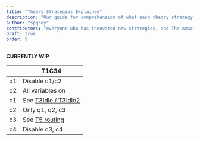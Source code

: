 ```yaml
---
title: "Theory Strategies Explained"
description: "Our guide for comprehension of what each theory strategy means."
author: "spqcey"
contributors: "everyone who has innovated new strategies, and The Amazing Community"
draft: true
order: 9
---
```


**CURRENTLY WIP**

<table class="newwords">
<thead>
  <th></th>
  <th>T1C34</th>
</thead>
   <tbody>
      <tr>
         <td class="leftHeader">q1</td>
         <td>Disable c1/c2</td>
      </tr>
      <tr>
         <td class="leftHeader">q2</td>
         <td>All variables on</td>
      </tr>
      <tr>
         <td class="leftHeader">c1</td>
         <td>See <a href="https://exponential-idle-guides.netlify.app/guides/theory-sim/#play-strategies">T3Idle / T3Idle2</a></td>
      </tr>
      <tr>
         <td class="leftHeader">c2</td>
         <td>Only q1, q2, c3</td>
      </tr>
      <tr>
         <td class="leftHeader">c3</td>
         <td>See <a href="https://exponential-idle-guides.netlify.app/guides/endgame/#t5-routing">T5 routing</a></td>
      </tr>
      <tr>
         <td class="leftHeader">c4</td>
         <td>Disable c3, c4</td>
      </tr>
   </tbody>
</table>
